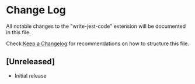 # Change Log

All notable changes to the "write-jest-code" extension will be documented in this file.

Check [Keep a Changelog](http://keepachangelog.com/) for recommendations on how to structure this file.

## [Unreleased]

- Initial release